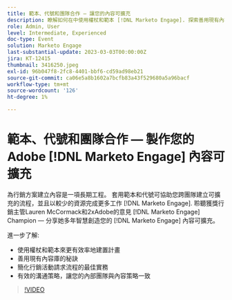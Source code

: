 ```yaml
---
title: 範本、代號和團隊合作 — 讓您的內容可擴充
description: 瞭解如何在中使用權杖和範本 [!DNL Marketo Engage]. 探索善用現有內容庫的秘訣。
role: Admin, User
level: Intermediate, Experienced
doc-type: Event
solution: Marketo Engage
last-substantial-update: 2023-03-03T00:00:00Z
jira: KT-12415
thumbnail: 3416250.jpeg
exl-id: 96b047f8-2fc8-4401-bbf6-cd59ad98eb21
source-git-commit: ca06e5a8b1602a7bcfb83a43f529680a5a96bacf
workflow-type: tm+mt
source-wordcount: '126'
ht-degree: 1%

---
```


# 範本、代號和團隊合作 — 製作您的Adobe [!DNL Marketo Engage] 內容可擴充

為行銷方案建立內容是一項長期工程。 套用範本和代號可協助您跨團隊建立可擴充的流程，並且以較少的資源完成更多工作 [!DNL Marketo Engage]. 聆聽獲獎行銷主管Lauren McCormack和2xAdobe的意見 [!DNL Marketo Engage] Champion — 分享她多年智慧創造您的 [!DNL Marketo Engage] 內容可擴充。

進一步了解:

* 使用權杖和範本來更有效率地建置計畫
* 善用現有內容庫的秘訣
* 簡化行銷活動請求流程的最佳實務
* 有效的溝通策略，讓您的內部團隊與內容策略一致

>[!VIDEO](https://video.tv.adobe.com/v/3416250/?quality=12&learn=on)
